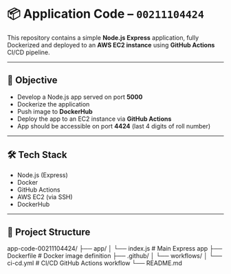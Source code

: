 # 📦 Application Code – `00211104424`

This repository contains a simple **Node.js Express** application, fully Dockerized and deployed to an **AWS EC2 instance** using **GitHub Actions** CI/CD pipeline.

---

## 🎯 Objective

- Develop a Node.js app served on port **5000**
- Dockerize the application
- Push image to **DockerHub**
- Deploy the app to an EC2 instance via **GitHub Actions**
- App should be accessible on port **4424** (last 4 digits of roll number)

---

## 🛠️ Tech Stack

- Node.js (Express)
- Docker
- GitHub Actions
- AWS EC2 (via SSH)
- DockerHub

---

## 📁 Project Structure

app-code-00211104424/
├── app/
│   └── index.js            # Main Express app
├── Dockerfile              # Docker image definition
├── .github/
│   └── workflows/
│       └── ci-cd.yml       # CI/CD GitHub Actions workflow
└── README.md


